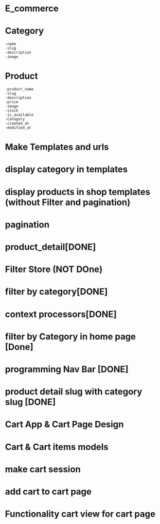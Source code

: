 # E_commerce
# Category
    -name
    -slug
    -description
    -image
# Product
    -product_name
    -slug
    -description
    -price
    -image
    -stock
    -is_available
    -Category
    -created_at
    -modified_at    
# Make Templates and urls
# display category in templates
# display products in shop templates (without Filter and pagination)   
# pagination 
# product_detail[DONE]
# Filter Store (NOT DOne)
# filter by category[DONE]
# context processors[DONE]
# filter by Category in home page [Done]
# programming Nav Bar [DONE]
# product detail slug with category slug [DONE]
# Cart App & Cart Page Design
# Cart & Cart items models
# make cart session
# add cart to cart page
# Functionality cart view for cart page
